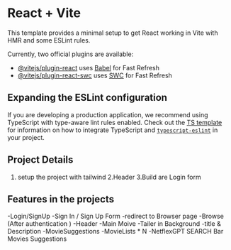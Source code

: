 # React + Vite

This template provides a minimal setup to get React working in Vite with HMR and some ESLint rules.

Currently, two official plugins are available:

- [@vitejs/plugin-react](https://github.com/vitejs/vite-plugin-react/blob/main/packages/plugin-react) uses [Babel](https://babeljs.io/) for Fast Refresh
- [@vitejs/plugin-react-swc](https://github.com/vitejs/vite-plugin-react/blob/main/packages/plugin-react-swc) uses [SWC](https://swc.rs/) for Fast Refresh

## Expanding the ESLint configuration

If you are developing a production application, we recommend using TypeScript with type-aware lint rules enabled. Check out the [TS template](https://github.com/vitejs/vite/tree/main/packages/create-vite/template-react-ts) for information on how to integrate TypeScript and [`typescript-eslint`](https://typescript-eslint.io) in your project.




## Project Details 

1. setup the project with tailwind 
2.Header
3.Build are Login form


## Features in the projects 

 -Login/SignUp
         -Sign In / Sign Up Form
         -redirect to Browser page
 -Browse (After authentication )
         -Header 
         -Main Moive 
              -Tailer in Background 
              -title & Description 
              -MovieSuggestions
                  -MovieLists * N
-NetflexGPT
    SEARCH Bar 
    Movies Suggestions








